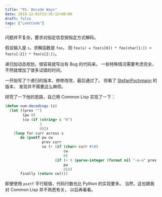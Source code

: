 ```yaml
---
title: "91. Decode Ways"
date: 2019-12-01T23:36:12+08:00
draft: false
tags: ["LeetCode"]
---
```


问题并不复杂，要求对指定信息按指定方式解码。

假设输入是 `s`，求解函数是 `foo`，
则 `foo(s) = foo(s[0]) * foo(char[1:]) +
foo(s[:2]) * foo(s[2:])`。

递归加动态规划，很容易就写出有 Bug 的代码来。
一些特殊情况需要考虑完全，
不然就增加了很多试错的时间。

一开始写了个递归的版本，修修改改，最后通过了。
但看了 [StefanPochmann][one_line] 的版本，
发现并不需要这么麻烦。

[one_line]: https://leetcode.com/problems/decode-ways/discuss/30379/1-liner-O(1)-space

研究了一下他的思路，自己用 Common Lisp 实现了一下：

```lisp
(defun num-decodings (s)
  (let ((prev "")
        (pw 0)
        (cw (if (string> s "0")
                1
                0)))
    (loop for curr across s
       do (psetf pw cw
                 prev curr
                 cw (+ (if (char> curr #\0)
                           cw
                           0)
                       (if (< 9 (parse-integer (format nil "~a~a" prev curr)) 27)
                           pw
                           0)))
       finally (return cw))))
```

即便使用 `psetf` 平行赋值，代码行数也比 Python 的实现要多。
当然，这也跟我对 Common Lisp 并不熟悉有关，
以后再看看。

